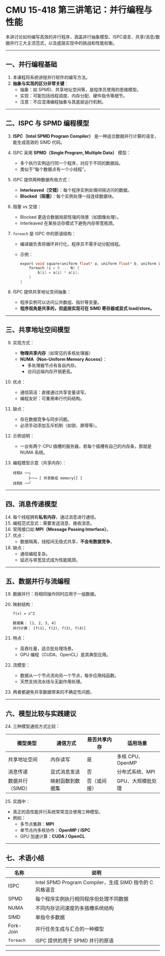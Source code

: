 # CMU 15-418 第三讲笔记：并行编程与性能

本讲讨论如何编写高效的并行程序，涵盖并行抽象模型、ISPC语言、共享/消息/数据并行三大主流范式，以及底层实现中的挑战和性能权衡。

---

## 一、并行编程基础

1. 本课程将系统讲授并行软件的编写方法。
2. **抽象与实现的区分非常关键**：
   - 抽象：如 SPMD、共享地址空间等，是程序员使用的思维模型。
   - 实现：可能包括线程调度、内存分配、硬件指令等细节。
   - 注意：不应混淆编程抽象与其底层运行机制。

---

## 二、ISPC 与 SPMD 编程模型

3. **ISPC（Intel SPMD Program Compiler）** 是一种适合数据并行计算的语言，能生成高效的 SIMD 代码。
4. ISPC 采用 **SPMD（Single Program, Multiple Data）** 模型：
   - 多个执行实例运行同一个程序，对应于不同的数据段。
   - 类似于“每个数据点有一个小线程”。
5. ISPC 提供两种数据布局方式：
   - **Interleaved（交错）**：每个程序实例处理间隔访问的数据。
   - **Blocked（阻塞）**：每个实例处理一段连续数据块。

6. 阻塞 vs 交错：
   - Blocked 更适合数据局部性强的场景（如图像处理）。
   - Interleaved 在某些访存模式下避免内存带宽瓶颈。

7. `foreach` 是 ISPC 中的原语结构：
   - 编译器负责将循环并行化，程序员不需手动分配线程。
   - 示例：

     ```c
     export void square(uniform float* a, uniform float* b, uniform int N) {
         foreach (i = 0 ... N) {
             b[i] = a[i] * a[i];
         }
     }
     ```

8. ISPC 提供共享地址空间抽象：
   - 程序实例可以访问公共数组、指针等变量。
   - **程序视角是共享的，但底层实现可在 SIMD 寄存器或显式 load/store。**

---

## 三、共享地址空间模型

9. 实现方式：
   - **物理共享内存**（如常见的多核处理器）
   - **NUMA（Non-Uniform Memory Access）**：
     - 多处理器节点有各自内存。
     - 访问远端内存开销更高。

10. 优点：
    - 通信简洁：直接通过共享变量读写。
    - 编程友好：可重用串行代码结构。

11. 缺点：
    - 存在数据竞争与同步问题。
    - 必须手动添加互斥机制（如锁、屏障等）。

12. 示例说明：
    - 一台有两个 CPU 插槽的服务器，若每个插槽有自己的内存条，那就是 NUMA 系统。

13. 编程模型示意（共享内存）：
    ```text
    线程A ──┐
           ├──→ [ 共享数组 memory[] ]
    线程B ──┘
    ```

---

## 四、消息传递模型

14. 每个线程拥有**私有内存**，通过消息进行通信。
15. 编程范式显式：需要发送消息、接收消息。
16. 常用接口如 **MPI（Message Passing Interface）**。
17. 优点：
    - 数据隔离，线程间无隐式共享，**不会有数据竞争**。
18. 缺点：
    - 通信编程复杂。
    - 延迟与带宽显式成为性能瓶颈。

---

## 五、数据并行与流编程

19. 数据并行：将相同操作同时应用于一组数据。
20. 映射结构：

    ```text
    f(x) = x^2

    数据集： [1, 2, 3, 4]
    并行计算： [f(1), f(2), f(3), f(4)]
    ```

21. 特点：
    - 高吞吐量，适合批处理场景。
    - GPU 编程（CUDA、OpenCL）是其典型应用。

22. 流模型：
    - 数据从一个节点流向另一个节点，每步应用纯函数。
    - 天然支持流水线与无副作用处理。

23. 两者都避免共享数据带来的不确定性问题。

---

## 六、模型比较与实践建议

24. 三种模型通信方式比较：

| 模型类型           | 通信方式         | 是否共享内存 | 适用场景                     |
|--------------------|------------------|---------------|------------------------------|
| 共享地址空间       | 内存读写         | 是            | 多核 CPU、OpenMP             |
| 消息传递           | 显式消息发送     | 否            | 分布式系统、MPI              |
| 数据并行（SIMD）   | 映射函数到数据集 | 否（或间接）  | GPU、大规模批处理            |

25. 实践中：
   - 真正的高性能并行系统常常混合使用三种模型。
   - 例如：
     - 多节点集群：**MPI**
     - 单节点内多核协作：**OpenMP / ISPC**
     - GPU 加速计算：**CUDA / OpenCL**

---

## 七、术语小结

| 名称       | 说明 |
|------------|------|
| ISPC       | Intel SPMD Program Compiler，生成 SIMD 指令的 C 风格语言 |
| SPMD       | 每个程序实例执行相同程序但处理不同数据 |
| NUMA       | 不同内存访问速度的多插槽系统结构 |
| SIMD       | 单指令多数据 |
| Fork-Join  | 并行任务生成与汇合的一种模型 |
| `foreach`  | ISPC 提供的用于 SPMD 并行的原语 |

---


